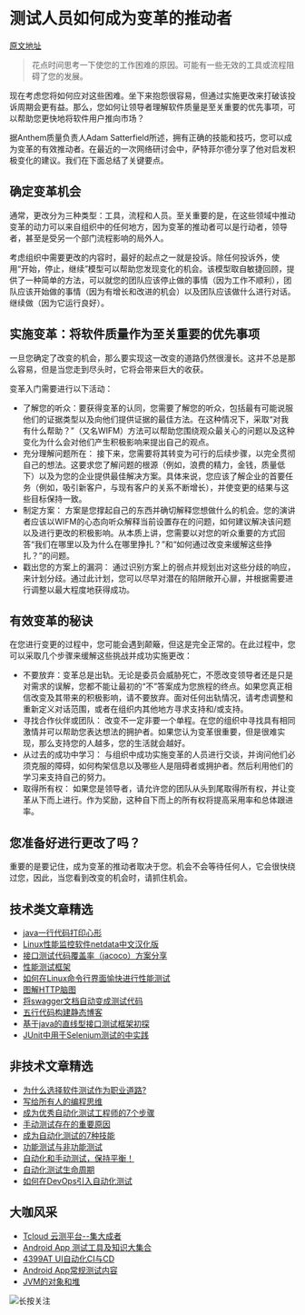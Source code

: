 # 测试人员如何成为变革的推动者

[原文地址](https://www.qasymphony.com/blog/testers-can-become-agents-change/)

> 花点时间思考一下使您的工作困难的原因。可能有一些无效的工具或流程阻碍了您的发展。

现在考虑您将如何应对这些困难。坐下来抱怨很容易，但通过实施更改来打破该投诉周期会更有益。那么，您如何让领导者理解软件质量是至关重要的优先事项，可以帮助您更快地将软件用户推向市场？

据Anthem质量负责人Adam Satterfield所述，拥有正确的技能和技巧，您可以成为变革的有效推动者。在最近的一次网络研讨会中，萨特菲尔德分享了他对启发积极变化的建议。我们在下面总结了关键要点。

## 确定变革机会
通常，更改分为三种类型：工具，流程和人员。至关重要的是，在这些领域中推动变革的动力可以来自组织中的任何地方，因为变革的推动者可以是行动者，领导者，甚至是受另一个部门流程影响的局外人。

考虑组织中需要更改的内容时，最好的起点之一就是投诉。除任何投诉外，使用“开始，停止，继续”模型可以帮助您发现变化的机会。该模型取自敏捷回顾，提供了一种简单的方法，可以就您的团队应该停止做的事情（因为工作不顺利），团队应该开始做的事情（因为有增长和改进的机会）以及团队应该做什么进行对话。继续做（因为它运行良好）。

## 实施变革：将软件质量作为至关重要的优先事项
一旦您确定了改变的机会，那么要实现这一改变的道路仍然很漫长。这并不总是那么容易，但是当您走到尽头时，它将会带来巨大的收获。

变革入门需要进行以下活动：
* 了解您的听众：要获得变革的认同，您需要了解您的听众，包括最有可能说服他们的证据类型以及向他们提供证据的最佳方法。在这种情况下，采取“对我有什么帮助？”（又名WIFM）方法可以帮助您围绕观众最关心的问题以及这种变化为什么会对他们产生积极影响来提出自己的观点。
* 充分理解问题所在： 接下来，您需要将其转变为可行的后续步骤，以完全贯彻自己的想法。这要求您了解问题的根源（例如，浪费的精力，金钱，质量低下）以及为您的企业提供最佳解决方案。具体来说，您应该了解企业的​​首要任务（例如，吸引新客户，与现有客户的关系不断增长），并使变更的结果与这些目标保持一致。
* 制定方案： 方案是您撑起自己的东西并确切解释您想做什么的机会。您的演讲者应该以WIFM的心态向听众解释当前设置存在的问题，如何建议解决该问题以及进行更改的积极影响。从本质上讲，您需要以对您的听众重要的方式回答“我们在哪里以及为什么在哪里挣扎？”和“如何通过改变来缓解这些挣扎？”的问题。
* 戳出您的方案上的漏洞： 通过识别方案上的弱点并规划出对这些分歧的响应，来计划分歧。通过此计划，您可以尽早对潜在的陷阱敞开心扉，并根据需要进行调整以最大程度地获得成功。

## 有效变革的秘诀
在您进行变更的过程中，您可能会遇到颠簸，但这是完全正常的。在此过程中，您可以采取几个步骤来缓解这些挑战并成功实施更改：

* 不要放弃：变革总是出轨。无论是委员会威胁死亡，不愿改变领导者还是只是对需求的误解，您都不能让最初的“不”答案成为您旅程的终点​​。如果您真正相信改变及其带来的积极影响，请不要放弃。面对任何出轨情况，请考虑调整和重新定义对话范围，或者在组织内其他地方寻求支持和/或支持。
* 寻找合作伙伴或团队： 改变不一定非要一个单程。在您的组织中寻找具有相同激情并可以帮助您表达想法的拥护者。如果您认为变革很重要，但是很难实现，那么支持您的人越多，您的生活就会越好。
* 从过去的成功中学习： 与组织中成功实施变革的人员进行交谈，并询问他们必须克服的障碍，如何构架信息以及哪些人是阻碍者或拥护者。然后利用他们的学习来支持自己的努力。
* 取得所有权： 如果您是领导者，请允许您的团队从头到尾取得所有权，并让变革从下而上进行。作为奖励，这种自下而上的所有权将提高采用率和总体跟进率。

## 您准备好进行更改了吗？
重要的是要记住，成为变革的推动者取决于您。机会不会等待任何人，它会很快绕过您，因此，当您看到改变的机会时，请抓住机会。

## 技术类文章精选

- [java一行代码打印心形](https://mp.weixin.qq.com/s/QPSryoSbViVURpSa9QXtpg)
- [Linux性能监控软件netdata中文汉化版](https://mp.weixin.qq.com/s/fdXtK-5WwKnxjLZdyg6-nA)
- [接口测试代码覆盖率（jacoco）方案分享](https://mp.weixin.qq.com/s/D73Sq6NLjeRKN8aCpGLOjQ)
- [性能测试框架](https://mp.weixin.qq.com/s/3_09j7-5ex35u30HQRyWug)
- [如何在Linux命令行界面愉快进行性能测试](https://mp.weixin.qq.com/s/fwGqBe1SpA2V0lPfAOd04Q)
- [图解HTTP脑图](https://mp.weixin.qq.com/s/100Vm8FVEuXs0x6rDGTipw)
- [将swagger文档自动变成测试代码](https://mp.weixin.qq.com/s/SY8mVenj0zMe5b47GS9VSQ)
- [五行代码构建静态博客](https://mp.weixin.qq.com/s/hZnimJOg5OqxRSDyFvuiiQ)
- [基于java的直线型接口测试框架初探](https://mp.weixin.qq.com/s/xhg4exdb1G18-nG5E7exkQ)
- [JUnit中用于Selenium测试的中实践](https://mp.weixin.qq.com/s/KG4sltQMCfH2MGXkRdtnwA)

## 非技术文章精选
- [为什么选择软件测试作为职业道路?](https://mp.weixin.qq.com/s/o83wYvFUvy17kBPLDO609A)
- [写给所有人的编程思维](https://mp.weixin.qq.com/s/Oj33UCnYfbUgzsBzEm2GPQ)
- [成为优秀自动化测试工程师的7个步骤](https://mp.weixin.qq.com/s/wdw1l4AZnPpdPBZZueCcnw)
- [手动测试存在的重要原因](https://mp.weixin.qq.com/s/mW5vryoJIkeskZLkBPFe0Q)
- [成为自动化测试的7种技能](https://mp.weixin.qq.com/s/e-HAGMO0JLR7VBBWLvk0dQ)
- [功能测试与非功能测试](https://mp.weixin.qq.com/s/oJ6PJs1zO0LOQSTRF6M6WA)
- [自动化和手动测试，保持平衡！](https://mp.weixin.qq.com/s/mMr_4C98W_FOkks2i2TiCg)
- [自动化测试生命周期](https://mp.weixin.qq.com/s/SH-vb2RagYQ3sfCY8QM5ew)
- [如何在DevOps引入自动化测试](https://mp.weixin.qq.com/s/MclK3VvMN1dsiXXJO8g7ig)

## 大咖风采
- [Tcloud 云测平台--集大成者](https://mp.weixin.qq.com/s/29sEO39_NyDiJr-kY5ufdw)
- [Android App 测试工具及知识大集合](https://mp.weixin.qq.com/s/Xk9rCW8whXOTAQuCfhZqTg)
- [4399AT UI自动化CI与CD](https://mp.weixin.qq.com/s/cVwg8ddnScWPX4uldsJ0fA)
- [Android App常规测试内容](https://mp.weixin.qq.com/s/tweeoS5wTqK3k7R2TVuDXA)
- [JVM的对象和堆](https://mp.weixin.qq.com/s/iNDpTz3gBK3By_bvUnrWOA)

![长按关注](https://mmbiz.qpic.cn/mmbiz_jpg/13eN86FKXzBEASPySoVdOFmP12QUIWAQms664L0b82nic8BRIlufg0QibzXNnoibZp8yqhU9Pv0hXjKtqrGof8kMA/640?wx_fmt=jpeg&tp=webp&wxfrom=5&wx_lazy=1&wx_co=1)